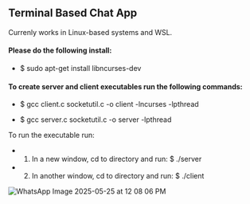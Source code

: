 ## Terminal Based Chat App

Currenly works in Linux-based systems and WSL.

#### Please do the following install:
- $ sudo apt-get install libncurses-dev


#### To create server and client executables run the following commands:
- $ gcc client.c socketutil.c -o client -lncurses -lpthread

- $ gcc server.c  socketutil.c -o server -lpthread


To run the executable run:
- 1. In a new window, cd to directory and run: $ ./server
- 2. In another window, cd to directory and run: $ ./client


![WhatsApp Image 2025-05-25 at 12 08 06 PM](https://github.com/user-attachments/assets/7e1622bd-6b87-4c0d-b04d-18c082ae9ffe)


